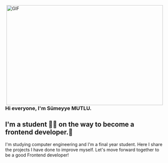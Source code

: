 <img align="right" alt="GIF" src="https://github.com/abhisheknaiidu/abhisheknaiidu/blob/master/code.gif?raw=true" width="500" height="320" />

### Hi everyone, I'm Sümeyye MUTLU.
## I'm a student 👨‍🎓 on the way to become a frontend developer.🚀



I'm studying computer engineering and I'm a final year student.
Here I share the projects I have done to improve myself.
Let's move forward together to be a good Frontend developer!
